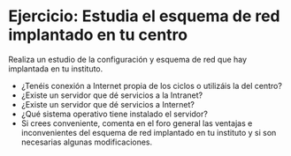 # Ejercicio: Estudia el esquema de red implantado en tu centro

Realiza un estudio de la configuración y esquema de red que hay implantada en tu instituto. 

* ¿Tenéis conexión a Internet propia de los ciclos o utilizáis la del centro?
* ¿Existe un servidor que dé servicios a la Intranet?
* ¿Existe un servidor que dé servicios a Internet?
* ¿Qué sistema operativo tiene instalado el servidor?
* Si crees conveniente, comenta en el foro general las ventajas e inconvenientes del esquema de red implantado en tu instituto y si son necesarias algunas modificaciones.

